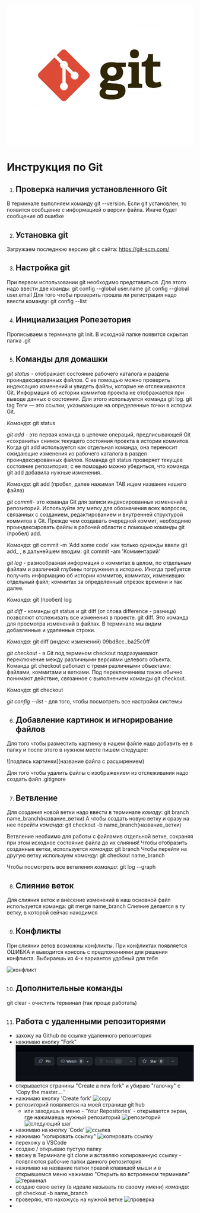 ![тут должно быть лого](git_logo.jpg)
# Инструкция по Git #
1. ## Проверка наличия установленного Git ##
В терминале выполняем команду git --version. Если git установлен, то появится сообщение с информацией о версии файла. Иначе будет сообщение об ошибке

2. ## Установка git ##
Загружаем последнюю версию git с сайта: https://git-scm.com/

3. ## Настройка git ##
При первом использовании git необходимо представиться. Для этого надо ввести две коанды: git config --global user.name git config --global user.email
Для того чтобы проверить прошла ли регистрация надо ввести команду: git config --list

4. ## Инициализация Ропезетория ##
Прописываем в терминале git init.
В исходной папке появится скрытая папка .git

5. ## Команды для домашки ##
_git status_ - отображает состояние рабочего каталога и раздела проиндексированных файлов. 
С ее помощью можно проверить индексацию изменений и увидеть файлы, которые не отслеживаются Git. 
Информация об истории коммитов проекта не отображается при выводе данных о состоянии. 
Для этого используется команда git log. git tag Теги — это ссылки, указывающие на определенные точки в истории Git. 

_Команда_: git status

_git add_ - это первая команда в цепочке операций, предписывающей Git «сохранить» снимок текущего состояния проекта в истории коммитов. 
Когда git add используется как отдельная команда, она переносит ожидающие изменения из рабочего каталога в раздел проиндексированных файлов. 
Команда git status проверяет текущее состояние репозитория; с ее помощью можно убедиться, что команда git add добавила нужные изменения. 

_Команда_: git add (пробел, далее нажимая TAB ищем название нашего файла)

_git commit_- это команда Git для записи индексированных изменений в репозиторий. 
Используйте эту метку для обозначения всех вопросов, связанных с созданием, редактированием и внутренней структурой коммитов в Git. 
Прежде чем создавать очередной коммит, необходимо проиндексировать файлы в рабочей области с помощью команды git (пробел) add. 

_Команда_: git commit -m 'Add some code'
как только однажды ввели git add_ , в дальнейшем вводим: git commit -am 'Комментарий'


_git log_ - разнообразная информация о коммитах в целом, по отдельным файлам и различной глубины погружения в историю. 
Иногда требуется получить информацию об истории коммитов, коммитах, изменивших отдельный файл; коммитах за определенный отрезок времени и так далее. 

_Команда_: git (пробел) log

_git diff_ - команды git status и git diff (от слова difference - разница) позволяют отслеживать все изменения в проекте.
git diff. Это команда для просмотра изменений в файлах. В терминале мы видим добавленные и удаленные строки. 

_Команда_: git diff (индекс изменений) 09bd8cc..ba25c0ff

_git checkout_ - в Git под термином checkout подразумевают переключение между различными версиями целевого объекта. 
Команда git checkout работает с тремя различными объектами: файлами, коммитами и ветками. 
Под переключением также обычно понимают действие, связанное с выполнением команды git checkout.

_Команда_: git checkout

_git config --list_ - для того, чтобы посмотреть все настройки системы

6. ## Добавление картинок и игнорирование файлов ##
Для того чтобы разместить картинку в нашем файле надо добавить ее в папку и после этого в нужном месте пишем следущее: 

![подпись картинки](название файла с расширением)

Для того чтобы удалить файлы с изображением из отслеживания надо создать файл .gitignore

7. ## Ветвление ##
Для создания новой ветки надо ввести в терминале _комаду_: git branch name_branch(название_ветки)
А чтобы создать новую ветку и сразу на нее перейти _команда_: git checkout -b name_branch(название_ветки)

Ветвление необхимо для работы с файламив отдельной ветке, сохраняя при этом исходное состояние файла до их слияния! 
Чтобы отобразить созданные ветки, используется _команда_: git branch 
Чтобы перейти на другую ветку используем _команду_: 
git checkout name_branch

Чтобы посмотреть все ветвления _команда_: git log --graph

8. ## Слияние веток ##
Для слияния веток и внесение изменений в наш основной файл используется команда: git merge name_branch 
Слияние делается в ту ветку, в которой сейчас находимся

9. ## Конфликты ##
При слиянии ветов возможны конфликты. При конфликтах появляется ОШИБКА и выводится консоль с предложениями для решения конфликта.
Выбираешь из 4-х вариантов удобный для тебя 

![конфликт](%D0%BA%D0%BE%D0%BD%D1%84%D0%BB%D0%B8%D0%BA%D1%82.jpg)

10. ## Дополнительные команды ##
git clear - очистить терминал (так проще работать)
 
11. ## Работа с удаленными репозиториями ##

- захожу на Github по ссылке удаленного репозитория 
- нажимаю кнопку "Fork"
![fork](fork.png)
- открывается странины "Create a new fork" и убираю "галочку" с 'Copy the master... '
- нажимаю кнопку 'Create fork'
![copy](copy.png)
- репозиторий появляется на моей странице git hub
	* или заходишь в меню - 'Your Repositories' - открывается экран, где нажимаешь нужный репозиторий
![репозиторий](мой_репозиторий.png)
![следующий шаг](тык_на_ссылку.png)
- нажимаю на кнопку 'Code'
![ссылка](код.png)
- нажимаю "копировать ссылку"
![копировать ссылку](ссылка.png)
- перехожу в VSCode
- создаю / открываю пустую папку
- ввожу в Терминале git clone и вставляю копированную ссылку - появляются рабочие папки данного репозитория
- нажимаю на название папки правой клавишей мыши и в открывшемся меню нажимаю "Открыть во встроенном терминале"
![терминал](встроенный_терминал.png)
- создаю свою ветку (в идеале называть по своему имени)
_команда_: git checkout -b name_branch
- проверяю, что нахожусь на нужной ветке 
![проверка](проверка.png)
- 
